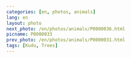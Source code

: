 ```yaml
---
categories: [en, photos, animals]
lang: en
layout: photo
next_photo: /en/photos/animals/P0000036.html
picname: P0000033
prev_photo: /en/photos/animals/P0000031.html
tags: [Kudu, Trees]
---
```

